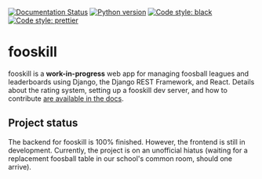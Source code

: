 [![Documentation Status](https://readthedocs.org/projects/fooskill/badge/?version=latest)](https://fooskill.readthedocs.io/en/latest/?badge=latest)
[![Python version](https://img.shields.io/badge/python-3.6%20|%203.7-blue.svg)](https://github.com/mwiens91/fooskill)
[![Code style: black](https://img.shields.io/badge/code%20style-black-000000.svg)](https://github.com/psf/black)
[![Code style: prettier](https://img.shields.io/badge/code_style-prettier-ff69b4.svg)](https://github.com/prettier/prettier)

# fooskill

fooskill is a **work-in-progress** web app for managing foosball leagues
and leaderboards using Django, the Django REST Framework, and React.
Details about the rating system, setting up a fooskill dev server, and
how to contribute [are available in the
docs](https://fooskill.readthedocs.io/en/latest/).

## Project status

The backend for fooskill is 100% finished. However, the frontend is
still in development. Currently, the project is on an unofficial hiatus
(waiting for a replacement foosball table in our school's common room,
should one arrive).
